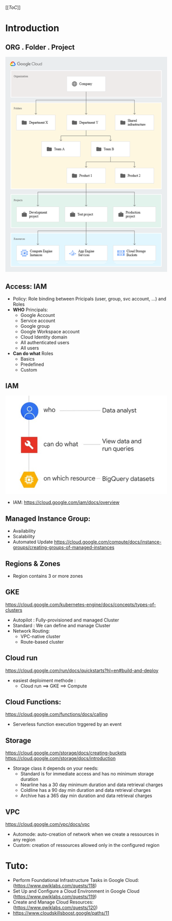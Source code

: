 [[_ToC_]]
# Introduction
## ORG . Folder . Project
  
![Global Archi](img/umacui39.jpg)

## Access: IAM
  * Policy: Role binding between Pricipals (user, group, svc account, ...) and Roles
  * **WHO** Principals:
    * Google Account
    * Service account
    * Google group
    * Google Workspace account
    * Cloud Identity domain
    * All authenticated users
    * All users
  * **Can do what** Roles
    * Basics
    * Predefined
    * Custom 

## IAM
![IAM](img/Capture%20d%E2%80%99%C3%A9cran%202022-11-22%20224026.jpg)
* IAM: https://cloud.google.com/iam/docs/overview

## Managed Instance Group: 
  * Availability
  * Scalability 
  * Automated Update
https://cloud.google.com/compute/docs/instance-groups/creating-groups-of-managed-instances 

## Regions & Zones
* Region contains 3 or more zones

## GKE
https://cloud.google.com/kubernetes-engine/docs/concepts/types-of-clusters
* Autopilot : Fully-provisioned and managed Cluster
* Standard : We can define and manage Cluster
* Network Routing: 
  * VPC-native cluster
  * Route-based cluster

## Cloud run
https://cloud.google.com/run/docs/quickstarts?hl=en#build-and-deploy
* easiest deploiment methode :
  * Cloud run ==> GKE ==> Compute

## Cloud Functions:
https://cloud.google.com/functions/docs/calling 
* Serverless function execution trggered by an event

## Storage
https://cloud.google.com/storage/docs/creating-buckets
https://cloud.google.com/storage/docs/introduction
* Storage class it depends on your needs:
  * Standard is for immediate access and has no minimum storage duration
  * Nearline has a 30 day minimum duration and data retrieval charges
  * Coldline has a 90 day min duration and data retrieval charges
  * Archive has a 365 day min duration and data retrieval charges

## VPC 
https://cloud.google.com/vpc/docs/vpc
* Automode: auto-creation of network when we create a ressources in any region
* Custom: creation of ressources allowed only in the configured region

# Tuto:
* Perform Foundational Infrastructure Tasks in Google Cloud: (https://www.qwiklabs.com/quests/118)
* Set Up and Configure a Cloud Environment in Google Cloud
(https://www.qwiklabs.com/quests/119)
* Create and Manage Cloud Resources: (https://www.qwiklabs.com/quests/120)
* https://www.cloudskillsboost.google/paths/11
